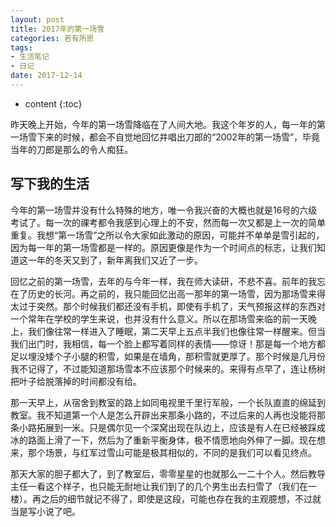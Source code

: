 ```yaml
---
layout: post
title: 2017年的第一场雪
categories: 若有所思
tags:
- 生活笔记
- 日记
date: 2017-12-14
---
```


* content
{:toc}

昨天晚上开始，今年的第一场雪降临在了人间大地。我这个年岁的人，每一年的第一场雪下来的时候，都会不自觉地回忆并唱出刀郎的“2002年的第一场雪”，毕竟当年的刀郎是那么的令人痴狂。<!-- more -->




## 写下我的生活
今年的第一场雪并没有什么特殊的地方，唯一令我兴奋的大概也就是16号的六级考试了。每一次的祼考都令我感到心理上的不安，然而每一次又都是上一次的简单重复。我想“第一场雪”之所以令大家如此激动的原因，可能并不单单是雪引起的，因为每一年的第一场雪都是一样的。原因更像是作为一个时间点的标志，让我们知道这一年的冬天又到了，新年离我们又近了一步。

回忆之前的第一场雪，去年的与今年一样，我在师大读研，不悲不喜。前年的我忘在了历史的长河。再之前的，我只能回忆出高一那年的第一场雪，因为那场雪来得太过于突然。那个时候我们都还没有手机，即使有手机了，天气预报这样的东西对一个常年在学校的学生来说，也并没有什么意义。所以在那场雪来临的前一天晚上，我们像往常一样进入了睡眠，第二天早上五点半我们也像往常一样醒来。但当我们出门时，我相信，每一个脸上都写着同样的表情——惊讶！那是每一个地方都足以埋没矮个子小腿的积雪，如果是在墙角，那积雪就更厚了。那个时候是几月份我不记得了，不过能知道那场雪本不应该那个时候来的。来得有点早了，连让杨树把叶子给脱落掉的时间都没有给。

那一天早上，从宿舍到教室的路上如同电视里千里行军般，一个长队直直的绵延到教室。我不知道第一个人是怎么开辟出来那条小路的，不过后来的人再也没能将那条小路拓展到一米。只是偶尔见一个深窝出现在队边上，应该是有人在已经被踩成冰的路面上滑了一下，然后为了重新平衡身体，极不情愿地向外伸了一脚。现在想来，那个场景，与红军过雪山可能是极其相似的，不同的是我们可以看见终点。

那天大家的胆子都大了，到了教室后，零零星星的也就那么一二十个人。然后教导主任一看这个样子，也只能无耐地让我们到了的几个男生出去扫雪了（我们在一楼）。再之后的细节就记不得了，即使是这段，可能也存在我的主观臆想，不过就当是写小说了吧。
